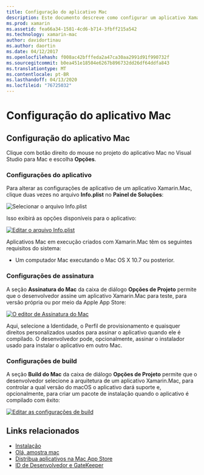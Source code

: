 ```yaml
---
title: Configuração do aplicativo Mac
description: Este documento descreve como configurar um aplicativo Xamarin.Mac para publicação. Ele aborda as configurações do aplicativo, as configurações de assinatura e as configurações de build.
ms.prod: xamarin
ms.assetid: fea66a34-1581-4cd6-b714-3fbff215a542
ms.technology: xamarin-mac
author: davidortinau
ms.author: daortin
ms.date: 04/12/2017
ms.openlocfilehash: f008ac42bfffeda2a47ca30aa2991d91f990732f
ms.sourcegitcommit: b0ea451e18504e6267b896732dd26df64ddfa843
ms.translationtype: MT
ms.contentlocale: pt-BR
ms.lasthandoff: 04/13/2020
ms.locfileid: "76725032"
---
```

# <a name="mac-app-configuration"></a>Configuração do aplicativo Mac

## <a name="mac-app-configuration"></a>Configuração do aplicativo Mac

Clique com botão direito do mouse no projeto do aplicativo Mac no Visual Studio para Mac e escolha **Opções**.

### <a name="application-settings"></a>Configurações do aplicativo

Para alterar as configurações de aplicativo de um aplicativo Xamarin.Mac, clique duas vezes no arquivo **Info.plist** no **Painel de Soluções**:

![Selecionar o arquivo Info.plist](app-configuration-images/config04.png "Selecionar o arquivo Info.plist")

Isso exibirá as opções disponíveis para o aplicativo:

 [![Editar o arquivo Info.plist](app-configuration-images/config01.png "Editar o arquivo Info.plist")](app-configuration-images/config01-large.png#lightbox)

Aplicativos Mac em execução criados com Xamarin.Mac têm os seguintes requisitos do sistema:

- Um computador Mac executando o Mac OS X 10.7 ou posterior.

### <a name="signing-settings"></a>Configurações de assinatura

A seção **Assinatura do Mac** da caixa de diálogo **Opções de Projeto** permite que o desenvolvedor assine um aplicativo Xamarin.Mac para teste, para versão própria ou por meio da Apple App Store:

[![O editor de Assinatura do Mac](app-configuration-images/config02.png "A janela de Assinatura do Mac")](app-configuration-images/config02-large.png#lightbox)

Aqui, selecione a Identidade, o Perfil de provisionamento e quaisquer direitos personalizados usados para assinar o aplicativo quando ele é compilado. O desenvolvedor pode, opcionalmente, assinar o instalador usado para instalar o aplicativo em outro Mac.

### <a name="build-settings"></a>Configurações de build

A seção **Build do Mac** da caixa de diálogo **Opções de Projeto** permite que o desenvolvedor selecione a arquitetura de um aplicativo Xamarin.Mac, para controlar a qual versão do macOS o aplicativo dará suporte e, opcionalmente, para criar um pacote de instalação quando o aplicativo é compilado com êxito:

 [![Editar as configurações de build](app-configuration-images/config03.png "Editar as configurações de build")](app-configuration-images/config03-large.png#lightbox)

## <a name="related-links"></a>Links relacionados

- [Instalação](/visualstudio/mac/installation/)
- [Olá, amostra mac](~/mac/get-started/hello-mac.md)
- [Distribua aplicativos na Mac App Store](https://developer.apple.com/devcenter/mac/checklist/)
- [ID de Desenvolvedor e GateKeeper](https://developer.apple.com/developer-id/)
